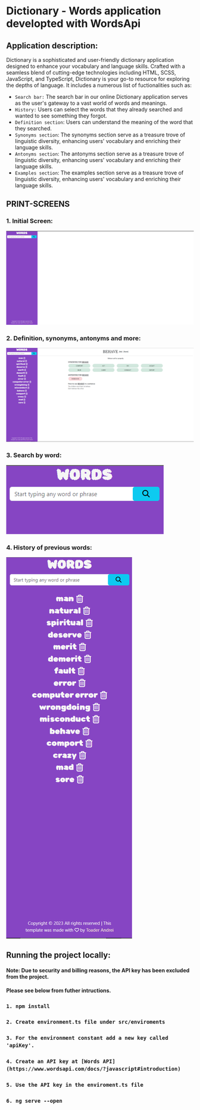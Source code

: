 # Dictionary - Words application developted with WordsApi

## Application description:

Dictionary is a sophisticated and user-friendly dictionary application designed to enhance your vocabulary and language skills. Crafted with a seamless blend of cutting-edge technologies including HTML, SCSS, JavaScript, and TypeScript, Dictionary is your go-to resource for exploring the depths of language. It includes a numerous list of fuctionalities such as:

- `Search bar:` The search bar in our online Dictionary application serves as the user's gateway to a vast world of words and meanings.
- `History:` Users can select the words that they already searched and wanted to see something they forgot.
- `Definition section`: Users can understand the meaning of the word that they searched.
- `Synonyms section`: The synonyms section serve as a treasure trove of linguistic diversity, enhancing users' vocabulary and enriching their language skills.
- `Antonyms section`: The antonyms section serve as a treasure trove of linguistic diversity, enhancing users' vocabulary and enriching their language skills.
- `Examples section`: The examples section serve as a treasure trove of linguistic diversity, enhancing users' vocabulary and enriching their language skills.

## PRINT-SCREENS

### 1. Initial Screen:

![cheese!](/public/initial.png)

### 2. Definition, synonyms, antonyms and more:

![cheese!](/public/final.png)

### 3. Search by word:

![cheese!](/public/search.png)

### 4. History of previous words:

![cheese!](/public/history.png)

## Running the project locally:

#### Note: Due to security and billing reasons, the API key has been excluded from the project.

#### Please see below from futher intructions.

### `1. npm install`

### `2. Create environment.ts file under src/enviroments`

### `3. For the environment constant add a new key called 'apiKey'.`

### `4. Create an API key at [Words API](https://www.wordsapi.com/docs/?javascript#introduction)`

### `5. Use the API key in the enviroment.ts file`

### `6. ng serve --open`
